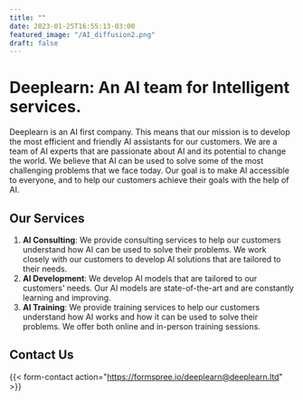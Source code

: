 ```yaml
---
title: ""
date: 2023-01-25T16:55:13-03:00
featured_image: "/AI_diffusion2.png"
draft: false
---
```


# Deeplearn: An AI team for Intelligent services.

Deeplearn is an AI first company. This means that our mission is to develop the most efficient and friendly AI assistants for our customers. We are a team of AI experts that are passionate about AI and its potential to change the world. We believe that AI can be used to solve some of the most challenging problems that we face today. Our goal is to make AI accessible to everyone, and to help our customers achieve their goals with the help of AI.


## Our Services

1. **AI Consulting**: We provide consulting services to help our customers understand how AI can be used to solve their problems. We work closely with our customers to develop AI solutions that are tailored to their needs.
2. **AI Development**: We develop AI models that are tailored to our customers' needs. Our AI models are state-of-the-art and are constantly learning and improving.
3. **AI Training**: We provide training services to help our customers understand how AI works and how it can be used to solve their problems. We offer both online and in-person training sessions.

## Contact Us
{{< form-contact action="https://formspree.io/deeplearn@deeplearn.ltd" >}}